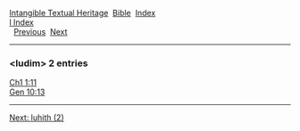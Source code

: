 [Intangible Textual Heritage](../../index)  [Bible](../index) 
[Index](index)   
[l Index](_l_)  
  [Previous](c06961)  [Next](c06963) 

------------------------------------------------------------------------

### &lt;ludim&gt; 2 entries

[Ch1 1:11](../kjv/ch1001.htm#011)  
[Gen 10:13](../kjv/gen010.htm#013)  

------------------------------------------------------------------------

[Next: luhith (2)](c06963)
